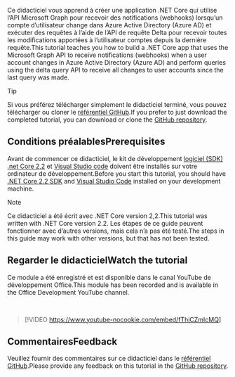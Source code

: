 <!-- markdownlint-disable MD002 MD041 -->

<span data-ttu-id="7ece1-101">Ce didacticiel vous apprend à créer une application .NET Core qui utilise l’API Microsoft Graph pour recevoir des notifications (webhooks) lorsqu’un compte d’utilisateur change dans Azure Active Directory (Azure AD) et exécuter des requêtes à l’aide de l’API de requête Delta pour recevoir toutes les modifications apportées à l’utilisateur comptes depuis la dernière requête.</span><span class="sxs-lookup"><span data-stu-id="7ece1-101">This tutorial teaches you how to build a .NET Core app that uses the Microsoft Graph API to receive notifications (webhooks) when a user account changes in Azure Active Directory (Azure AD) and perform queries using the delta query API to receive all changes to user accounts since the last query was made.</span></span>

> [!TIP]
> <span data-ttu-id="7ece1-102">Si vous préférez télécharger simplement le didacticiel terminé, vous pouvez télécharger ou cloner le [référentiel GitHub](https://github.com/microsoftgraph/msgraph-training-changenotifications).</span><span class="sxs-lookup"><span data-stu-id="7ece1-102">If you prefer to just download the completed tutorial, you can download or clone the [GitHub repository](https://github.com/microsoftgraph/msgraph-training-changenotifications).</span></span>

## <a name="prerequisites"></a><span data-ttu-id="7ece1-103">Conditions préalables</span><span class="sxs-lookup"><span data-stu-id="7ece1-103">Prerequisites</span></span>

<span data-ttu-id="7ece1-104">Avant de commencer ce didacticiel, le kit de développement [logiciel (SDK) .net Core 2,2](https://dotnet.microsoft.com/download) et [Visual Studio code](https://code.visualstudio.com/) doivent être installés sur votre ordinateur de développement.</span><span class="sxs-lookup"><span data-stu-id="7ece1-104">Before you start this tutorial, you should have [.NET Core 2.2 SDK](https://dotnet.microsoft.com/download) and [Visual Studio Code](https://code.visualstudio.com/) installed on your development machine.</span></span>

> [!NOTE]
> <span data-ttu-id="7ece1-105">Ce didacticiel a été écrit avec .NET Core version 2,2.</span><span class="sxs-lookup"><span data-stu-id="7ece1-105">This tutorial was written with .NET Core version 2.2.</span></span> <span data-ttu-id="7ece1-106">Les étapes de ce guide peuvent fonctionner avec d’autres versions, mais cela n’a pas été testé.</span><span class="sxs-lookup"><span data-stu-id="7ece1-106">The steps in this guide may work with other versions, but that has not been tested.</span></span>

## <a name="watch-the-tutorial"></a><span data-ttu-id="7ece1-107">Regarder le didacticiel</span><span class="sxs-lookup"><span data-stu-id="7ece1-107">Watch the tutorial</span></span>

<span data-ttu-id="7ece1-108">Ce module a été enregistré et est disponible dans le canal YouTube de développement Office.</span><span class="sxs-lookup"><span data-stu-id="7ece1-108">This module has been recorded and is available in the Office Development YouTube channel.</span></span>

<!-- markdownlint-disable MD033 MD034 -->
<br/>

> [!VIDEO https://www.youtube-nocookie.com/embed/fThiCZmIcMQ]
<!-- markdownlint-enable MD033 MD034 -->

## <a name="feedback"></a><span data-ttu-id="7ece1-109">Commentaires</span><span class="sxs-lookup"><span data-stu-id="7ece1-109">Feedback</span></span>

<span data-ttu-id="7ece1-110">Veuillez fournir des commentaires sur ce didacticiel dans le [référentiel GitHub](https://github.com/microsoftgraph/msgraph-training-changenotifications).</span><span class="sxs-lookup"><span data-stu-id="7ece1-110">Please provide any feedback on this tutorial in the [GitHub repository](https://github.com/microsoftgraph/msgraph-training-changenotifications).</span></span>
